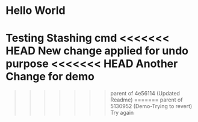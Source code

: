 # Hello World
Testing Stashing cmd
<<<<<<< HEAD
New change applied for undo purpose
<<<<<<< HEAD
Another Change for demo
=======
>>>>>>> parent of 4e56114 (Updated Readme)
=======
>>>>>>> parent of 5130952 (Demo-Trying to revert)
Try again
